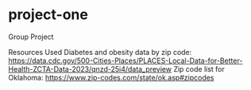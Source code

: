 # project-one
Group Project



Resources Used
    Diabetes and obesity data by zip code: 
        https://data.cdc.gov/500-Cities-Places/PLACES-Local-Data-for-Better-Health-ZCTA-Data-2023/qnzd-25i4/data_preview
    Zip code list for Oklahoma:
        https://www.zip-codes.com/state/ok.asp#zipcodes

    